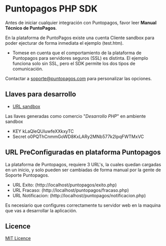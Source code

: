 Puntopagos PHP SDK
==================

Antes de iniciar cualquier integración con Puntopagos, favor leer **Manual Técnico de PuntoPagos**.

En la plataforma de PuntoPagos existe una cuenta Cliente sandbox para poder ejecturar de forma inmediata el ejemplo (test.htm).

* Tomese en cuenta que el comportamiento de la plataforma de Puntopagos para servidores seguros (SSL) es distinta. El ejemplo funciona solo sin SSL, pero el SDK permite los dos tipos de comunicación.

Contactar a soporte@puntopagos.com para personalizar las opciones.

Llaves para desarrollo
----------------------
* [URL sandbox](https://sandbox.puntopagos.com)

Las llaves generadas como comercio "*Desarrollo PHP*" en ambiente sandbox
- KEY kLaQleQUIuwfeXXkxyTC
- Secret o0PQThCnmmGoWD8KxLARy2MNb577k2IpqFWTMxVC

URL PreConfiguradas en plataforma Puntopagos
--------------------------------------------
La plataforma de Puntopagos, requiere 3 URL's, la cuales quedan cargadas en un inicio, y solo pueden ser cambiadas de forma manual por la gente de Soporte Puntopagos.
- URL Exito: (http://localhost/puntopagos/exito.php)
- URL Fracaso: (http://localhost/puntopagos/fracaso.php)
- URL Notificacion: (http://localhost/puntopagos/notificacion.php)

Es necesiario que configures correctamente tu servidor web en la maquina que vas a desarrollar la aplicación.

Licence
-------
[MIT Licence](http://maoo.mit-license.org/)
